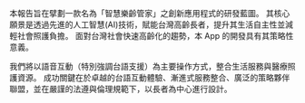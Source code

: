 本報告旨在擘劃一款名為「智慧樂齡管家」之創新應用程式的研發藍圖。
其核心願景是透過先進的人工智慧(AI)技術，賦能台灣高齡長者，提升其生活自主性並減輕社會照護負擔。
面對台灣社會快速高齡化的趨勢，本 App 的開發具有其策略性意義。

我們將以語音互動（特別強調台語支援）為主要操作方式，整合生活服務與醫療照護資源。
成功關鍵在於卓越的台語互動體驗、漸進式服務整合、廣泛的策略夥伴聯盟，並在嚴謹的法遵與倫理規範下，以長者為中心進行設計。

